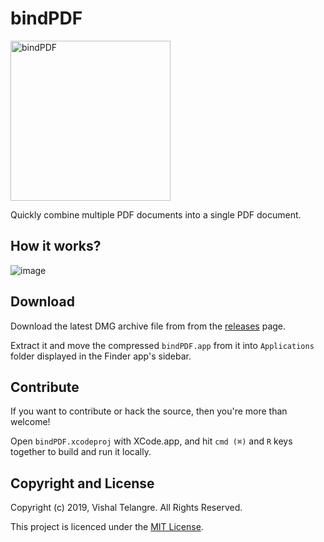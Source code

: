 # bindPDF

<img src="https://user-images.githubusercontent.com/876195/66717916-9e4e0c00-edfb-11e9-9883-19b42a726829.png" alt="bindPDF" width="256" height="256">

Quickly combine multiple PDF documents into a single PDF document.

## How it works?

![image](https://user-images.githubusercontent.com/876195/66718874-57b1df00-ee06-11e9-9ae5-92abcb55e6cd.png)

## Download

Download the latest DMG archive file from from the [releases](https://github.com/vishaltelangre/bindPDF/releases) page.

Extract it and move the compressed `bindPDF.app` from it into `Applications` folder displayed in the Finder app's sidebar.

## Contribute

If you want to contribute or hack the source, then you're more than welcome!

Open `bindPDF.xcodeproj` with XCode.app, and hit `cmd (⌘)` and `R` keys together to build and run it locally.

## Copyright and License

Copyright (c) 2019, Vishal Telangre. All Rights Reserved.

This project is licenced under the [MIT License](LICENSE).
